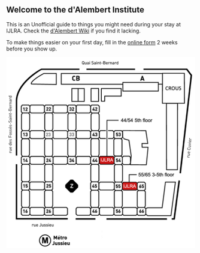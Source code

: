 ## Welcome to the d'Alembert Institute

This is an Unofficial guide to things you might need during your stay at IJLRA. Check the [d'Alembert Wiki](http://wiki.dalembert.upmc.fr) if you find it lacking.

To make things easier on your first day, fill in the [online form](http://inscription.dalembert.upmc.fr) 2 weeks before you show up.

![Screenshot](img/map_jussieu.png)
